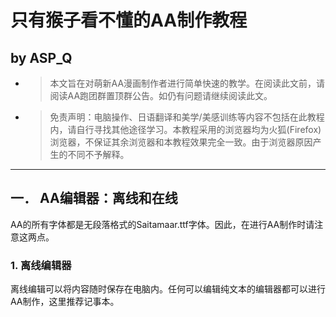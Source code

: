 # 只有猴子看不懂的AA制作教程
## by ASP_Q
+ >本文旨在对萌新AA漫画制作者进行简单快速的教学。在阅读此文前，请阅读AA跑团群置顶群公告。如仍有问题请继续阅读此文。
+ >免责声明：电脑操作、日语翻译和美学/美感训练等内容不包括在此教程内，请自行寻找其他途径学习。本教程采用的浏览器均为火狐(Firefox)浏览器，不保证其余浏览器和本教程效果完全一致。由于浏览器原因产生的不同不予解释。
******
## 一．	AA编辑器：离线和在线
AA的所有字体都是无段落格式的Saitamaar.ttf字体。因此，在进行AA制作时请注意这两点。
### 1.	离线编辑器
离线编辑可以将内容随时保存在电脑内。任何可以编辑纯文本的编辑器都可以进行AA制作，这里推荐记事本。
